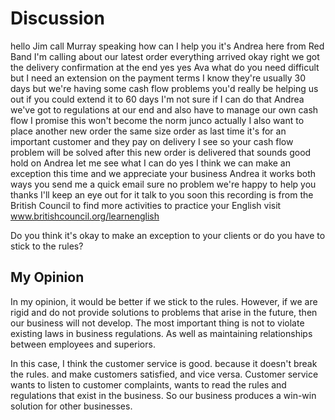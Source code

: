 # Discussion
hello Jim call Murray speaking how can I help you it's Andrea here from Red Band I'm calling about our latest order everything arrived okay right we got the delivery confirmation at the end yes yes Ava what do you need difficult but I need an extension on the payment terms I know they're usually 30 days but we're having some cash flow problems you'd really be helping us out if you could extend it to 60 days I'm not sure if I can do that Andrea we've got to regulations at our end and also have to manage our own cash flow I promise this won't become the norm junco actually I also want to place another new order the same size order as last time it's for an important customer and they pay on delivery I see so your cash flow problem will be solved after this new order is delivered that sounds good hold on Andrea let me see what I can do yes I think we can make an exception this time and we appreciate your business Andrea it works both ways you send me a quick email sure no problem we're happy to help you thanks I'll keep an eye out for it talk to you soon this recording is from the British Council to find more activities to practice your English visit www.britishcouncil.org/learnenglish

Do you think it's okay to make an exception to your clients or do you have to stick to the rules?

## My Opinion
In my opinion, it would be better if we stick to the rules. However, if we are rigid and do not provide solutions to problems that arise in the future, then our business will not develop. The most important thing is not to violate existing laws in business regulations. As well as maintaining relationships between employees and superiors.

In this case, I think the customer service is good. because it doesn't break the rules. and make customers satisfied, and vice versa. Customer service wants to listen to customer complaints, wants to read the rules and regulations that exist in the business. So our business produces a win-win solution for other businesses.

